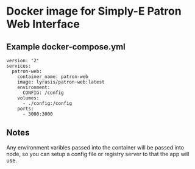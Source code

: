 # Docker image for Simply-E Patron Web Interface

## Example docker-compose.yml

```
version: '2'
services:
  patron-web:
    container_name: patron-web
    image: lyrasis/patron-web:latest
    environment:
      CONFIG: /config
    volumes:
      - ./config:/config
    ports:
      - 3000:3000
```

## Notes

Any environment varibles passed into the container will be passed into node, 
so you can setup a config file or registry server to that the app will use.
